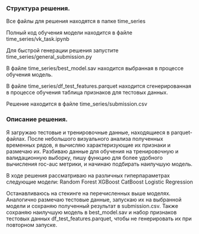 ### Структура решения.

Все файлы для решения находятся в папке time_series 

Полный код обучения модели находится в файле time_series/vk_task.ipynb

Для быстрой генерации решения запустите time_series/general_submission.py

В файле time_series/best_model.sav находится выбранная в процессе обучения модель. 

В файле time_series/df_test_features.parquet находится сгенерированная в процессе обучения таблица признаков для тестовых данных. 

Решение находится в файле time_series/submission.csv

### Описание решения.
Я загружаю тестовые и тренировочные данные, находящиеся в parquet-файлах. После небольшого визуального анализа полученных временных рядов, я вычисляю характеризующие их признаки и размечаю их.
Разбиваю данные для обучения на тренировочную и валидационную выборку, пишу функцию для более удобного вычисления roc-auc метрики, и начинаю подбирать наилучшую модель.

В ходе решения рассматриваю на различных гиперпараметрах следующие модели:
Random Forest
XGBoost 
CatBoost 
Logistic Regression 

Останавливаюсь на стекинге на перечисленных выше моделях. 
Аналогично размечаю тестовые данные, запускаю их на выбранной модели и сохраняю полученный результат в submission.csv. Также сохраняю наилучшую модель в best_model.sav и набор признаков тестовых данных df_test_features.parquet, чтобы не генерировать их при повторном запуске. 
